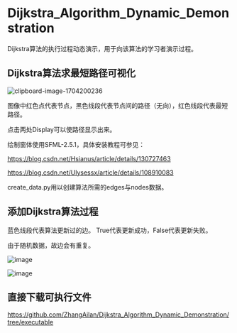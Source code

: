 # Dijkstra_Algorithm_Dynamic_Demonstration
Dijkstra算法的执行过程动态演示，用于向该算法的学习者演示过程。

## Dijkstra算法求最短路径可视化

![clipboard-image-1704200236](https://github.com/ZhangAilan/Dijkstra_Algorithm_Dynamic_Demonstration/assets/123959805/f150733b-ccf1-4366-a16c-df68e1e69fd5)

图像中红色点代表节点，黑色线段代表节点间的路径（无向），红色线段代表最短路径。

点击两处Display可以使路径显示出来。

绘制窗体使用SFML-2.5.1，具体安装教程可参见：

https://blog.csdn.net/Hsianus/article/details/130727463

https://blog.csdn.net/Ulysessx/article/details/108910083

create_data.py用以创建算法所需的edges与nodes数据。

## 添加Dijkstra算法过程

蓝色线段代表算法更新过的边。
True代表更新成功，False代表更新失败。

由于随机数据，故边会有重复。

![image](https://github.com/ZhangAilan/Dijkstra_Algorithm_Dynamic_Demonstration/assets/123959805/52223eb5-fa2b-43bd-8f2f-bda6fa30218e)

![image](https://github.com/ZhangAilan/Dijkstra_Algorithm_Dynamic_Demonstration/assets/123959805/4e967243-8368-478a-97b3-26b807df9eef)

## 直接下载可执行文件

https://github.com/ZhangAilan/Dijkstra_Algorithm_Dynamic_Demonstration/tree/executable

